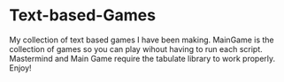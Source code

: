 # Text-based-Games

My collection of text based games I have been making. MainGame is the collection of games so you can play
wihout having to run each script. Mastermind and Main Game require the tabulate library to work properly.
Enjoy!
